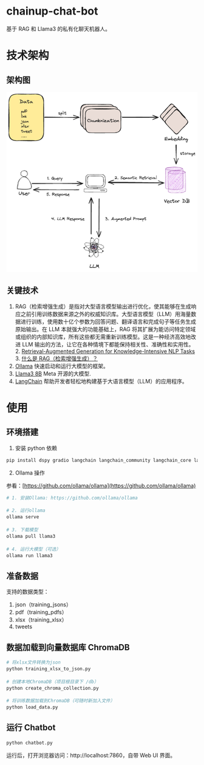 # chainup-chat-bot
基于 RAG 和 Llama3 的私有化聊天机器人。

# 技术架构
## 架构图
![chatbot](diagrams/chatbot.png)

## 关键技术
1. RAG（检索增强生成）是指对大型语言模型输出进行优化，使其能够在生成响应之前引用训练数据来源之外的权威知识库。大型语言模型（LLM）用海量数据进行训练，使用数十亿个参数为回答问题、翻译语言和完成句子等任务生成原始输出。在 LLM 本就强大的功能基础上，RAG 将其扩展为能访问特定领域或组织的内部知识库，所有这些都无需重新训练模型。这是一种经济高效地改进 LLM 输出的方法，让它在各种情境下都能保持相关性、准确性和实用性。 
   2. [Retrieval-Augmented Generation for Knowledge-Intensive NLP Tasks](https://arxiv.org/abs/2005.11401)
   3. [什么是 RAG（检索增强生成）？](https://aws.amazon.com/cn/what-is/retrieval-augmented-generation/)
2. [Ollama](https://github.com/ollama/ollama) 快速启动和运行大模型的框架。
3. [Llama3 8B](https://llama.meta.com/llama3/) Meta 开源的大模型.
4. [LangChain](https://www.langchain.com/) 帮助开发者轻松地构建基于大语言模型（LLM）的应用程序。

# 使用

## 环境搭建

1. 安装 python 依赖
```sh
pip install dspy gradio langchain langchain_community langchain_core langchain_huggingface pypdf fastembed chromadb sentence-transformers pandas openpyxl
```

2. Ollama 操作

参看：[https://github.com/ollama/ollama](https://github.com/ollama/ollama)
```sh
# 1. 安装Ollama: https://github.com/ollama/ollama

# 2. 运行ollama
ollama serve

# 3. 下载模型
ollama pull llama3

# 4. 运行大模型（可选）
ollama run llama3
```

## 准备数据
支持的数据类型：
1. json（training_jsons）
2. pdf（training_pdfs）
3. xlsx（training_xlsx）
4. tweets

## 数据加载到向量数据库 ChromaDB
```python
# 将xlsx文件转换为json
python training_xlsx_to_json.py

# 创建本地ChromaDB（项目根目录下 /db）
python create_chroma_collection.py

# 将训练数据加载到ChromaDB（可随时新加入文件）
python load_data.py
```

## 运行 Chatbot
```python
python chatbot.py
```

运行后，打开浏览器访问：http://localhost:7860，自带 Web UI 界面。


